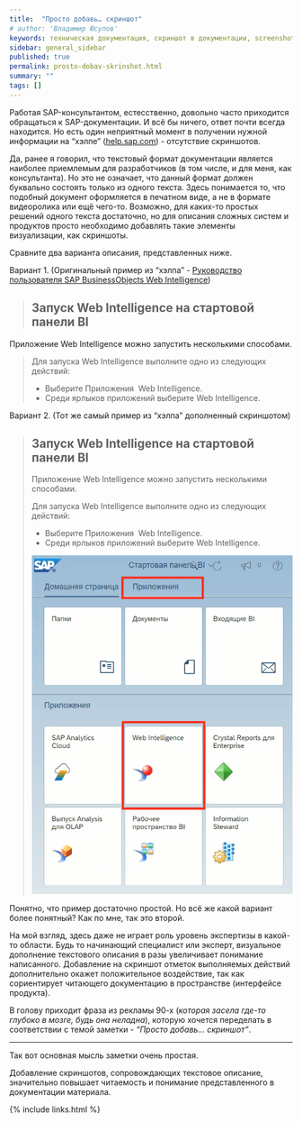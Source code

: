 ```yaml
---
title:  "Просто добавь… скриншот"
# author: 'Владимир Юсупов'
keywords: техническая документация, скриншот в документации, screenshot, руководство разработчика, руководство администратора, техписатель, технический писатель москва, заметки техписателя
sidebar: general_sidebar
published: true
permalink: prosto-dobav-skrinshot.html
summary: ""
tags: []
---
```


Работая SAP-консультантом, естесственно, довольно часто приходится обращаться к SAP-документации. И всё бы ничего, ответ почти всегда находится. Но есть один неприятный момент в получении нужной информации на “хэлпе” ([help.sap.com](https://help.sap.com/)) - отсутствие скриншотов.

Да, ранее я говорил, что текстовый формат документации является наиболее приемлемым для разработчиков (в том числе, и для меня, как консультанта). Но это не означает, что данный формат должен буквально состоять только из одного текста. Здесь понимается то, что подобный документ оформляется в печатном виде, а не в формате видеоролика или ещё чего-то. Возможно, для каких-то простых решений одного текста достаточно, но для описания сложных систем и продуктов просто необходимо добавлять такие элементы визуализации, как скриншоты.

Сравните два варианта описания, представленных ниже.

Вариант 1. (Оригинальный пример из “хэлпа” - [Руководство пользователя SAP BusinessObjects Web Intelligence](https://help.sap.com/docs/SAP_BUSINESSOBJECTS_BUSINESS_INTELLIGENCE_PLATFORM/c95594c101a046159432081ca44d6b18/4729d63f6e041014910aba7db0e91070.html))

> ## Запуск Web Intelligence на стартовой панели BI
>
Приложение Web Intelligence можно запустить несколькими способами.
>
>Для запуска Web Intelligence выполните одно из следующих действий:
>
> * Выберите Приложения  Web Intelligence.
> * Среди ярлыков приложений выберите Web Intelligence.
>

Вариант 2. (Тот же самый пример из “хэлпа” дополненный скриншотом)

> ## Запуск Web Intelligence на стартовой панели BI
>
> Приложение Web Intelligence можно запустить несколькими способами.
>
> Для запуска Web Intelligence выполните одно из следующих действий:
>
> * Выберите Приложения  Web Intelligence.
> * Среди ярлыков приложений выберите Web Intelligence.
>
>  <p><img src="images/screenshot_sample_techwritex.png" alt="Пример использования скриншота в технической документации" /></p>
>

Понятно, что пример достаточно простой. Но всё же какой вариант более понятный?
Как по мне, так это второй.

На мой взгляд, здесь даже не играет роль уровень экспертизы в какой-то области. Будь то начинающий специалист или эксперт, визуальное дополнение текстового описания в разы увеличивает понимание написанного. Добавление на скриншот отметок выполняемых действий дополнительно окажет положительное воздействие, так как сориентирует читающего документацию в пространстве (интерфейсе продукта). 

В голову приходит фраза из рекламы 90-х (*которая засела где-то глубоко в мозге, будь она неладна*), которую хочется переделать в соответствии с темой заметки - *“Просто добавь… скриншот”*. 

***

Так вот основная мысль заметки очень простая.

Добавление скриншотов, сопровождающих текстовое описание, значительно повышает читаемость и понимание представленного в документации материала.

{% include links.html %}

